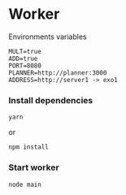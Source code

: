 # Worker

Environments variables

```
MULT=true
ADD=true
PORT=8080
PLANNER=http://planner:3000
ADDRESS=http://server1 -> exo1
```

### Install dependencies

```
yarn
```

or

```
npm install
```

### Start worker

```bash
node main
```
